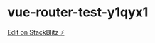 # vue-router-test-y1qyx1

[Edit on StackBlitz ⚡️](https://stackblitz.com/edit/vue-router-test-y1qyx1)
